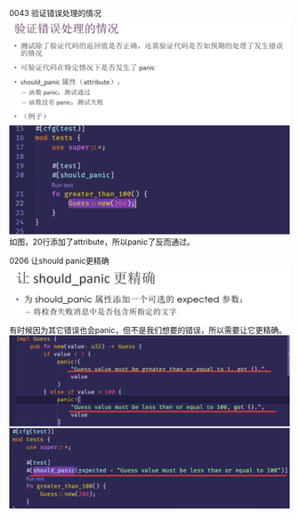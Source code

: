 0043 验证错误处理的情况
![](../images/2021-07-08-11-19-13.png)
![](../images/2021-07-08-11-20-29.png)
如图，20行添加了attribute，所以panic了反而通过。

0206 让should panic更精确
![](../images/2021-07-08-11-22-20.png)
有时候因为其它错误也会panic，但不是我们想要的错误，所以需要让它更精确。
![](../images/2021-07-08-11-24-01.png)
![](../images/2021-07-08-11-24-21.png)